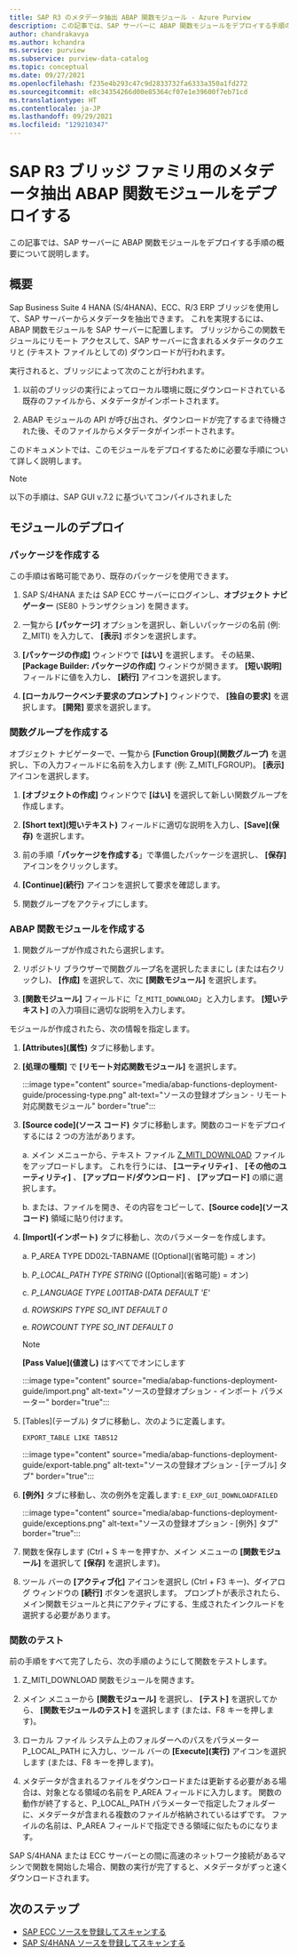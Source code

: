 ```yaml
---
title: SAP R3 のメタデータ抽出 ABAP 関数モジュール - Azure Purview
description: この記事では、SAP サーバーに ABAP 関数モジュールをデプロイする手順の概要について説明します
author: chandrakavya
ms.author: kchandra
ms.service: purview
ms.subservice: purview-data-catalog
ms.topic: conceptual
ms.date: 09/27/2021
ms.openlocfilehash: f235e4b293c47c9d2833732fa6333a350a1fd272
ms.sourcegitcommit: e8c34354266d00e85364cf07e1e39600f7eb71cd
ms.translationtype: HT
ms.contentlocale: ja-JP
ms.lasthandoff: 09/29/2021
ms.locfileid: "129210347"
---
```

# <a name="deploy-the-metadata-extraction-abap-function-module-for-the-sap-r3-family-of-bridges"></a>SAP R3 ブリッジ ファミリ用のメタデータ抽出 ABAP 関数モジュールをデプロイする

この記事では、SAP サーバーに ABAP 関数モジュールをデプロイする手順の概要について説明します。

## <a name="overview"></a>概要

Sap Business Suite 4 HANA (S/4HANA)、ECC、R/3 ERP ブリッジを使用して、SAP サーバーからメタデータを抽出できます。 これを実現するには、ABAP 関数モジュールを SAP サーバーに配置します。 ブリッジからこの関数モジュールにリモート アクセスして、SAP サーバーに含まれるメタデータのクエリと (テキスト ファイルとしての) ダウンロードが行われます。

実行されると、ブリッジによって次のことが行われます。

1. 以前のブリッジの実行によってローカル環境に既にダウンロードされている既存のファイルから、メタデータがインポートされます。

2. ABAP モジュールの API が呼び出され、ダウンロードが完了するまで待機された後、そのファイルからメタデータがインポートされます。

このドキュメントでは、このモジュールをデプロイするために必要な手順について詳しく説明します。

> [!Note]
> 以下の手順は、SAP GUI v.7.2 に基づいてコンパイルされました

## <a name="deployment-of-the-module"></a>モジュールのデプロイ

### <a name="create-a-package"></a>パッケージを作成する

この手順は省略可能であり、既存のパッケージを使用できます。

1. SAP S/4HANA または SAP ECC サーバーにログインし、**オブジェクト ナビゲーター** (SE80 トランザクション) を開きます。

2. 一覧から **[パッケージ]** オプションを選択し、新しいパッケージの名前 (例: Z\_MITI) を入力して、 **[表示]** ボタンを選択します。

3. **[パッケージの作成]** ウィンドウで **[はい]** を選択します。 その結果、 **[Package Builder: パッケージの作成]** ウィンドウが開きます。 **[短い説明]** フィールドに値を入力し、 **[続行]** アイコンを選択します。

4. **[ローカルワークベンチ要求のプロンプト]** ウィンドウで、 **[独自の要求]** を選択します。 **[開発]** 要求を選択します。

### <a name="create-a-function-group"></a>関数グループを作成する

オブジェクト ナビゲーターで、一覧から **[Function Group]\(関数グループ\)** を選択し、下の入力フィールドに名前を入力します (例: Z\_MITI\_FGROUP)。 **[表示]** アイコンを選択します。

1. **[オブジェクトの作成]** ウィンドウで **[はい]** を選択して新しい関数グループを作成します。

2. **[Short text]\(短いテキスト\)** フィールドに適切な説明を入力し、**[Save]\(保存\)** を選択します。

3. 前の手順「**パッケージを作成する**」で準備したパッケージを選択し、 **[保存]** アイコンをクリックします。

4. **[Continue]\(続行\)** アイコンを選択して要求を確認します。

5. 関数グループをアクティブにします。

### <a name="create-the-abap-function-module"></a>ABAP 関数モジュールを作成する

1. 関数グループが作成されたら選択します。

2. リポジトリ ブラウザーで関数グループ名を選択したままにし (または右クリックし)、 **[作成]** を選択して、次に **[関数モジュール]** を選択します。

3. **[関数モジュール]** フィールドに「`Z_MITI_DOWNLOAD`」と入力します。 **[短いテキスト]** の入力項目に適切な説明を入力します。

モジュールが作成されたら、次の情報を指定します。

1. **[Attributes]\(属性\)** タブに移動します。

2. **[処理の種類]** で **[リモート対応関数モジュール]** を選択します。

   :::image type="content" source="media/abap-functions-deployment-guide/processing-type.png" alt-text="ソースの登録オプション - リモート対応関数モジュール" border="true":::

3. **[Source code]\(ソース コード\)** タブに移動します。関数のコードをデプロイするには 2 つの方法があります。

   a. メイン メニューから、テキスト ファイル [Z\_MITI\_DOWNLOAD](https://github.com/Azure/Purview-Samples/tree/master/connectors/sap) ファイルをアップロードします。 これを行うには、 **[ユーティリティ]** 、 **[その他のユーティリティ]** 、 **[アップロード/ダウンロード]** 、 **[アップロード]** の順に選択します。

   b. または、ファイルを開き、その内容をコピーして、**[Source code]\(ソース コード\)** 領域に貼り付けます。

4. **[Import]\(インポート\)** タブに移動し、次のパラメーターを作成します。

   a.  P\_AREA TYPE DD02L-TABNAME ([Optional]\(省略可能\) = オン)

   b.  *P\_LOCAL\_PATH TYPE STRING* ([Optional]\(省略可能\) = オン)

   c.  *P\_LANGUAGE TYPE L001TAB-DATA DEFAULT \'E\'*

   d.  *ROWSKIPS TYPE SO\_INT DEFAULT 0*

   e.  *ROWCOUNT TYPE SO\_INT DEFAULT 0*

   > [!Note]
   > **[Pass Value]\(値渡し\)** はすべてでオンにします

   :::image type="content" source="media/abap-functions-deployment-guide/import.png" alt-text="ソースの登録オプション - インポート パラメーター" border="true":::

5. [Tables]\(テーブル\) タブに移動し、次のように定義します。

   `EXPORT_TABLE LIKE TAB512`

   :::image type="content" source="media/abap-functions-deployment-guide/export-table.png" alt-text="ソースの登録オプション - [テーブル] タブ" border="true":::

6. **[例外]** タブに移動し、次の例外を定義します: `E_EXP_GUI_DOWNLOADFAILED`

   :::image type="content" source="media/abap-functions-deployment-guide/exceptions.png" alt-text="ソースの登録オプション - [例外] タブ" border="true":::

7. 関数を保存します (Ctrl + S キーを押すか、メイン メニューの **[関数モジュール]** を選択して **[保存]** を選択します)。

8. ツール バーの **[アクティブ化]** アイコンを選択し (Ctrl + F3 キー)、ダイアログ ウィンドウの **[続行]** ボタンを選択します。 プロンプトが表示されたら、メイン関数モジュールと共にアクティブにする、生成されたインクルードを選択する必要があります。

### <a name="testing-the-function"></a>関数のテスト

前の手順をすべて完了したら、次の手順のようにして関数をテストします。

1. Z\_MITI\_DOWNLOAD 関数モジュールを開きます。

2. メイン メニューから **[関数モジュール]** を選択し、 **[テスト]** を選択してから、 **[関数モジュールのテスト]** を選択します (または、F8 キーを押します)。

3. ローカル ファイル システム上のフォルダーへのパスをパラメーター P\_LOCAL\_PATH に入力し、ツール バーの **[Execute]\(実行\)** アイコンを選択します (または、F8 キーを押します)。

4. メタデータが含まれるファイルをダウンロードまたは更新する必要がある場合は、対象となる領域の名前を P\_AREA フィールドに入力します。 関数の動作が終了すると、P\_LOCAL\_PATH パラメーターで指定したフォルダーに、メタデータが含まれる複数のファイルが格納されているはずです。 ファイルの名前は、P\_AREA フィールドで指定できる領域に似たものになります。

SAP S/4HANA または ECC サーバーとの間に高速のネットワーク接続があるマシンで関数を開始した場合、関数の実行が完了すると、メタデータがずっと速くダウンロードされます。

## <a name="next-steps"></a>次のステップ

- [SAP ECC ソースを登録してスキャンする](register-scan-sapecc-source.md)
- [SAP S/4HANA ソースを登録してスキャンする](register-scan-saps4hana-source.md)
